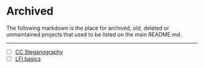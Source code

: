 # Archived

The following markdown is the place for archived, old, deleted or unmaintained projects that used to be listed on the main README.md.

---

* [ ] [CC Steganography](<https://tryhackme.com/room/ccstego>)
* [ ] [LFI basics](<https://tryhackme.com/room/lfibasics>)
